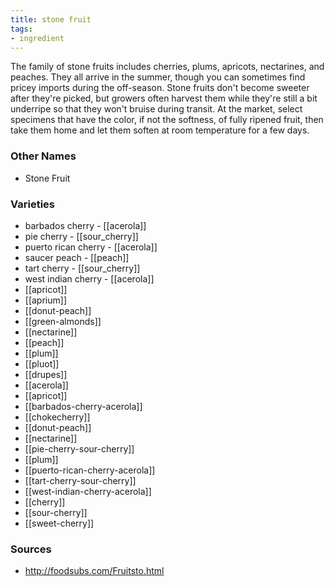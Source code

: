 ```yaml
---
title: stone fruit
tags:
- ingredient
---
```

The family of stone fruits includes cherries, plums, apricots, nectarines, and peaches. They all arrive in the summer, though you can sometimes find pricey imports during the off-season. Stone fruits don't become sweeter after they're picked, but growers often harvest them while they're still a bit underripe so that they won't bruise during transit. At the market, select specimens that have the color, if not the softness, of fully ripened fruit, then take them home and let them soften at room temperature for a few days.

### Other Names

* Stone Fruit

### Varieties

* barbados cherry - [[acerola]]
* pie cherry - [[sour_cherry]]
* puerto rican cherry - [[acerola]]
* saucer peach - [[peach]]
* tart cherry - [[sour_cherry]]
* west indian cherry - [[acerola]]
* [[apricot]]
* [[aprium]]
* [[donut-peach]]
* [[green-almonds]]
* [[nectarine]]
* [[peach]]
* [[plum]]
* [[pluot]]
* [[drupes]]
* [[acerola]]
* [[apricot]]
* [[barbados-cherry-acerola]]
* [[chokecherry]]
* [[donut-peach]]
* [[nectarine]]
* [[pie-cherry-sour-cherry]]
* [[plum]]
* [[puerto-rican-cherry-acerola]]
* [[tart-cherry-sour-cherry]]
* [[west-indian-cherry-acerola]]
* [[cherry]]
* [[sour-cherry]]
* [[sweet-cherry]]

### Sources
* http://foodsubs.com/Fruitsto.html

